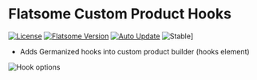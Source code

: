 # Flatsome Custom Product Hooks 
[![License](https://img.shields.io/badge/license-GPL--3.0--or--later-4D6684.svg?style=flat-square)](https://github.com/JimmyAppelt/flatsome-custom-product-hooks/blob/master/LICENSE)
[![Flatsome Version](https://img.shields.io/badge/flatsome->=%203.6-4D6684.svg?style=flat-square)](https://themeforest.net/item/flatsome-multipurpose-responsive-woocommerce-theme/5484319)
[![Auto Update](https://img.shields.io/badge/updates-GitHub%20Updater-83AA30.svg?style=flat-square)](https://github.com/afragen/github-updater/wiki/General-Usage)
![Stable](https://img.shields.io/badge/stable-master-83AA30.svg?style=flat-square)]

- Adds Germanized hooks into custom product builder (hooks element)

![Hook options](https://i.imgur.com/wF2JcFu.png)


